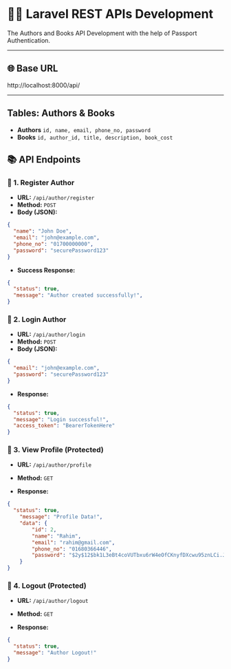 # 👨‍💼 Laravel REST APIs Development

The Authors and Books API Development with the help of Passport Authentication.

---

## 🌐 Base URL
http://localhost:8000/api/

---

## Tables: Authors & Books
- **Authors** `id, name, email, phone_no, password`  
- **Books** `id, author_id, title, description, book_cost`  


## 📚 API Endpoints

### 👤 1. Register Author

- **URL:** `/api/author/register`  
- **Method:** `POST`
- **Body (JSON):**

```json
{
  "name": "John Doe",
  "email": "john@example.com",
  "phone_no": "01700000000",
  "password": "securePassword123"
}
```

- **Success Response:**
```json
{
  "status": true,
  "message": "Author created successfully!",
}
```

### 📝 2. Login Author

- **URL:** `/api/author/login`  
- **Method:** `POST`
- **Body (JSON):**

```json
{
  "email": "john@example.com",
  "password": "securePassword123"
}
```
- **Response:**
```json
{
  "status": true,
  "message": "Login successful!",
  "access_token": "BearerTokenHere"
}
```

### 📝 3. View Profile (Protected)

- **URL:** `/api/author/profile`  
- **Method:** `GET`

- **Response:**
```json
{
  "status": true,
    "message": "Profile Data!",
    "data": {
        "id": 2,
        "name": "Rahim",
        "email": "rahim@gmail.com",
        "phone_no": "01680366446",
        "password": "$2y$12$bk1L3eBt4coVUTbxu6rW4eOfCKnyfDXcwu95znLCi.JH9Y4onMA.y"
    }
}
```

### 📝 4. Logout (Protected)

- **URL:** `/api/author/logout`  
- **Method:** `GET`

- **Response:**
```json
{
  "status": true,
  "message": "Author Logout!"
}